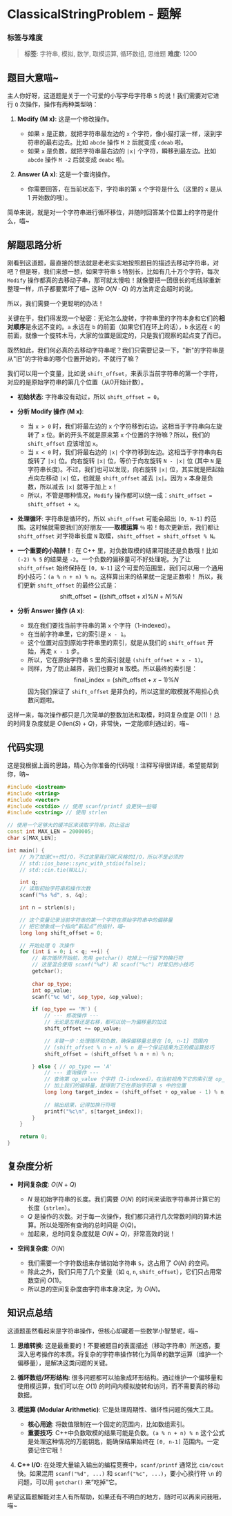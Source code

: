 # ClassicalStringProblem - 题解

### 标签与难度
> **标签**: 字符串, 模拟, 数学, 取模运算, 循环数组, 思维题
> **难度**: 1200

## 题目大意喵~

主人你好呀，这道题是关于一个可爱的小写字母字符串 `S` 的说！我们需要对它进行 `Q` 次操作，操作有两种类型呐：

1.  **Modify (M x)**: 这是一个修改操作。
    *   如果 `x` 是正数，就把字符串最左边的 `x` 个字符，像小猫打滚一样，滚到字符串的最右边去。比如 `abcde` 操作 `M 2` 后就变成 `cdeab` 啦。
    *   如果 `x` 是负数，就把字符串最右边的 `|x|` 个字符，瞬移到最左边。比如 `abcde` 操作 `M -2` 后就变成 `deabc` 啦。

2.  **Answer (A x)**: 这是一个查询操作。
    *   你需要回答，在当前状态下，字符串的第 `x` 个字符是什么（这里的 `x` 是从 1 开始数的哦）。

简单来说，就是对一个字符串进行循环移位，并随时回答某个位置上的字符是什么，喵~

## 解题思路分析

刚看到这道题，最直接的想法就是老老实实地按照题目的描述去移动字符串，对吧？但是呀，我们来想一想，如果字符串 `S` 特别长，比如有几十万个字符，每次 `Modify` 操作都真的去移动子串，那可就太慢啦！就像要把一团很长的毛线球重新整理一样，爪子都要累坏了喵~ 这种 $O(N \cdot Q)$ 的方法肯定会超时的说。

所以，我们需要一个更聪明的办法！

关键在于，我们得发现一个秘密：无论怎么旋转，字符串里的字符本身和它们的**相对顺序**是永远不变的。`a` 永远在 `b` 的前面（如果它们在环上的话），`b` 永远在 `c` 的前面，就像一个旋转木马，大家的位置是固定的，只是我们观察的起点变了而已。

既然如此，我们何必真的去移动字符串呢？我们只需要记录一下，"新"的字符串是从"旧"的字符串的哪个位置开始的，不就行了嘛？

我们可以用一个变量，比如说 `shift_offset`，来表示当前字符串的第一个字符，对应的是原始字符串的第几个位置（从0开始计数）。

*   **初始状态**: 字符串没有动过，所以 `shift_offset = 0`。

*   **分析 Modify 操作 (M x)**:
    *   当 `x > 0` 时，我们将最左边的 `x` 个字符移到右边。这相当于字符串向左旋转了 `x` 位。新的开头不就是原来第 `x` 个位置的字符嘛？所以，我们的 `shift_offset` 应该增加 `x`。
    *   当 `x < 0` 时，我们将最右边的 `|x|` 个字符移到左边。这相当于字符串向右旋转了 `|x|` 位。向右旋转 `|x|` 位，等价于向左旋转 `N - |x|` 位 (其中 `N` 是字符串长度)。不过，我们也可以发现，向右旋转 `|x|` 位，其实就是把起始点向左移动 `|x|` 位，也就是 `shift_offset` 减去 `|x|`。因为 `x` 本身是负数，所以减去 `|x|` 就等于加上 `x`！
    *   所以，不管是哪种情况，`Modify` 操作都可以统一成：`shift_offset = shift_offset + x`。

*   **处理循环**: 字符串是循环的，所以 `shift_offset` 可能会超出 `[0, N-1]` 的范围。这时候就需要我们的好朋友——**取模运算** `％` 啦！每次更新后，我们都让 `shift_offset` 对字符串长度 `N` 取模，`shift_offset = shift_offset % N`。

*   **一个重要的小陷阱！**: 在 C++ 里，对负数取模的结果可能还是负数哦！比如 `(-2) % 5` 的结果是 `-2`。一个负数的偏移量可不好处理呢。为了让 `shift_offset` 始终保持在 `[0, N-1]` 这个可爱的范围里，我们可以用一个通用的小技巧：`(a % n + n) % n`。这样算出来的结果就一定是正数啦！
    所以，我们更新 `shift_offset` 的最终公式是：
    $$
    \text{shift\_offset} = ((\text{shift\_offset} + x) \% N + N) \% N
    $$

*   **分析 Answer 操作 (A x)**:
    *   现在我们要找当前字符串的第 `x` 个字符（1-indexed）。
    *   在当前字符串里，它的索引是 `x - 1`。
    *   这个位置对应到原始字符串里的索引，就是从我们的 `shift_offset` 开始，再走 `x - 1` 步。
    *   所以，它在原始字符串 `S` 里的索引就是 `(shift_offset + x - 1)`。
    *   同样，为了防止越界，我们也要对 `N` 取模。所以最终的索引是：
    $$
    \text{final\_index} = (\text{shift\_offset} + x - 1) \% N
    $$
    因为我们保证了 `shift_offset` 是非负的，所以这里的取模就不用担心负数问题啦。

这样一来，每次操作都只是几次简单的整数加法和取模，时间复杂度是 $O(1)$！总的时间复杂度就是 $O(\text{len}(S) + Q)$，非常快，一定能顺利通过的，喵~

## 代码实现

这是我根据上面的思路，精心为你准备的代码哦！注释写得很详细，希望能帮到你，呐~

```cpp
#include <iostream>
#include <string>
#include <vector>
#include <cstdio> // 使用 scanf/printf 会更快一些喵
#include <cstring> // 使用 strlen

// 使用一个足够大的缓冲区来读取字符串，防止溢出
const int MAX_LEN = 2000005; 
char s[MAX_LEN];

int main() {
    // 为了加速C++的I/O，不过这里我们用C风格的I/O，所以不是必须的
    // std::ios_base::sync_with_stdio(false);
    // std::cin.tie(NULL);

    int q;
    // 读取初始字符串和操作次数
    scanf("%s %d", s, &q);

    int n = strlen(s);

    // 这个变量记录当前字符串的第一个字符在原始字符串中的偏移量
    // 把它想象成一个指向“新起点”的指针，喵~
    long long shift_offset = 0; 

    // 开始处理 Q 次操作
    for (int i = 0; i < q; ++i) {
        // 每次循环开始前，先用 getchar() 吃掉上一行留下的换行符
        // 这是混合使用 scanf("%d") 和 scanf("%c") 时常见的小技巧
        getchar(); 
        
        char op_type;
        int op_value;
        scanf("%c %d", &op_type, &op_value);

        if (op_type == 'M') {
            // --- 修改操作 ---
            // 无论是左移还是右移，都可以统一为偏移量的加法
            shift_offset += op_value;

            // 关键一步：处理循环和负数，确保偏移量总是在 [0, n-1] 范围内
            // (shift_offset % n + n) % n 是一个保证结果为正的模运算技巧
            shift_offset = (shift_offset % n + n) % n;

        } else { // op_type == 'A'
            // --- 查询操作 ---
            // 查询第 op_value 个字符（1-indexed），在当前视角下它的索引是 op_value - 1
            // 加上我们的偏移量，就得到了它在原始字符串 s 中的位置
            long long target_index = (shift_offset + op_value - 1) % n;
            
            // 输出结果，记得加换行符哦
            printf("%c\n", s[target_index]);
        }
    }

    return 0;
}
```

## 复杂度分析

- **时间复杂度**: $O(N + Q)$
  - $N$ 是初始字符串的长度。我们需要 $O(N)$ 的时间来读取字符串并计算它的长度（`strlen`）。
  - $Q$ 是操作的次数。对于每一次操作，我们都只进行几次常数时间的算术运算。所以处理所有查询的总时间是 $O(Q)$。
  - 加起来，总时间复杂度就是 $O(N + Q)$，非常高效的说！

- **空间复杂度**: $O(N)$
  - 我们需要一个字符数组来存储初始字符串 `S`，这占用了 $O(N)$ 的空间。
  - 除此之外，我们只用了几个变量（如 `q`, `n`, `shift_offset`），它们只占用常数空间 $O(1)$。
  - 所以总的空间复杂度由字符串本身决定，为 $O(N)$。

## 知识点总结

这道题虽然看起来是字符串操作，但核心却藏着一些数学小智慧呢，喵~

1.  **思维转换**: 这是最重要的！不要被题目的表面描述（移动字符串）所迷惑，要深入思考操作的本质。将复杂的字符串操作转化为简单的数学运算（维护一个偏移量），是解决这类问题的关键。

2.  **循环数组/环形结构**: 很多问题都可以抽象成环形结构。通过维护一个偏移量和使用模运算，我们可以在 $O(1)$ 的时间内模拟旋转和访问，而不需要真的移动数据。

3.  **模运算 (Modular Arithmetic)**: 它是处理周期性、循环性问题的强大工具。
    *   **核心用途**: 将数值限制在一个固定的范围内，比如数组索引。
    *   **重要技巧**: C++中负数取模的结果可能是负数。` (a % n + n) % n ` 这个公式是处理这种情况的万能钥匙，能确保结果始终在 `[0, n-1]` 范围内。一定要记住它哦！

4.  **C++ I/O**: 在处理大量输入输出的编程竞赛中，`scanf/printf` 通常比 `cin/cout` 快。如果混用 `scanf("%d", ...)` 和 `scanf("%c", ...)`，要小心换行符 `\n` 的问题，可以用 `getchar()` 来“吃掉”它。

希望这篇题解能对主人有所帮助，如果还有不明白的地方，随时可以再来问我哦，喵~